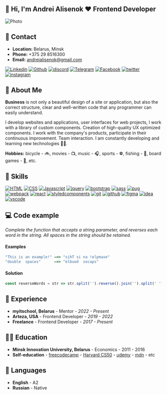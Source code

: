 ## 👋 Hi, I'm Andrei Alisenok ❤️ Frontend Developer
![Photo](https://avatars.githubusercontent.com/u/29913648?s=100)

## 🔗 Contact
- **Location:** Belarus, Minsk
- **Phone:** +375 29 8516300
- **Email:** andreialisenok@gmail.com

[![Linkedin](https://img.shields.io/badge/Linkedin-fff?style=for-the-badge&logo=Linkedin&logoColor=0A66C2)](https://www.linkedin.com/in/andreialisenok/)
[![Github](https://img.shields.io/badge/Github-fff?style=for-the-badge&logo=Github&logoColor=181717)](https://github.com/andreialisenok)
[![discord](https://img.shields.io/badge/discord-fff?style=for-the-badge&logo=discord&logoColor=5865F2)](https://discordapp.com/users/9270)
[![Telegram](https://img.shields.io/badge/Telegram-fff?style=for-the-badge&logo=Telegram&logoColor=26A5E4)](https://t.me/andreialisenok)
[![Facebook](https://img.shields.io/badge/Facebook-fff?style=for-the-badge&logo=Facebook&logoColor=1877F2)](https://www.facebook.com/andreialisenok)
[![twitter](https://img.shields.io/badge/twitter-fff?style=for-the-badge&logo=twitter&logoColor=1DA1F2)](https://twitter.com/andreialisenok)
[![instagram](https://img.shields.io/badge/instagram-fff?style=for-the-badge&logo=instagram&logoColor=E4405F)](https://www.instagram.com/andreialisenok/)

## 🚀 About Me
**Business** is not only a beautiful design of a site or application, but also the correct structure, clear and well-written code that any programmer can easily understand.

I develop websites and applications, user interfaces for web projects, I work with a library of custom components. Creation of high-quality UX optimized components. I work with the company's products, participate in their continuous improvement.
Team interaction. I am constantly developing and learning new technologies 🧑‍💻.

**Hobbies:** bicycle - 🚲, movies - 📺, music - 🎧, sports - ⚽, fishing - 🎣, board games - 🎲, etc.
## 💪 Skills
[![HTML](https://skillicons.dev/icons?i=html)](https://developer.mozilla.org/en-US/docs/Web/HTML)
[![CSS](https://skillicons.dev/icons?i=css)](https://developer.mozilla.org/en-US/docs/Web/CSS)
[![Javascript](https://skillicons.dev/icons?i=javascript)](https://developer.mozilla.org/en-US/docs/Web/JavaScript)
[![jquery](https://skillicons.dev/icons?i=jquery)](https://jquery.com/)
[![bootstrap](https://skillicons.dev/icons?i=bootstrap)](https://getbootstrap.com/)
[![sass](https://skillicons.dev/icons?i=sass)](https://sass-lang.com/)
[![pug](https://skillicons.dev/icons?i=pug)](https://pugjs.org/)
[![webpack](https://skillicons.dev/icons?i=webpack)](https://webpack.js.org/)
[![react](https://skillicons.dev/icons?i=react)](https://reactjs.org/)
[![styledcomponents](https://skillicons.dev/icons?i=styledcomponents)](https://styled-components.com/)
[![git](https://skillicons.dev/icons?i=git)](https://git-scm.com/)
[![github](https://skillicons.dev/icons?i=github)](https://github.com/)
[![figma](https://skillicons.dev/icons?i=figma)](https://www.figma.com/)
[![idea](https://skillicons.dev/icons?i=idea)](https://www.jetbrains.com/)
[![vscode](https://skillicons.dev/icons?i=vscode)](https://code.visualstudio.com/)

## 💻 Code example
*Complete the function that accepts a string parameter, and reverses each word in the string. All spaces in the string should be retained.*
#### Examples
```javascript
"This is an example!" ==> "sihT si na !elpmaxe"
"double  spaces"      ==> "elbuod  secaps"
```
#### Solution
```javascript
const reverseWords = str => str.split('').reverse().join('').split(' ').reverse().join(' ');
```
## 💼 Experience
- **myitschool, Belarus** - Mentor - *2022 - Present*
- **Arteza, USA** - Frontend Developer - *2019 - 2022*
- **Freelance** - Frontend Developer - *2017 - Present*

## 👨‍🎓 Education
- **Minsk Innovation University, Belarus** - Economics - 2011 - 2016
- **Self-education** - [freecodecamp](https://www.freecodecamp.org/) - [Harvard CS50](https://www.youtube.com/watch?v=8mAITcNt710) - [udemy](https://www.udemy.com/) - [mdn](https://developer.mozilla.org/en-US/) - etc

## 📙 Languages
- **English** - A2
- **Russian** - Native